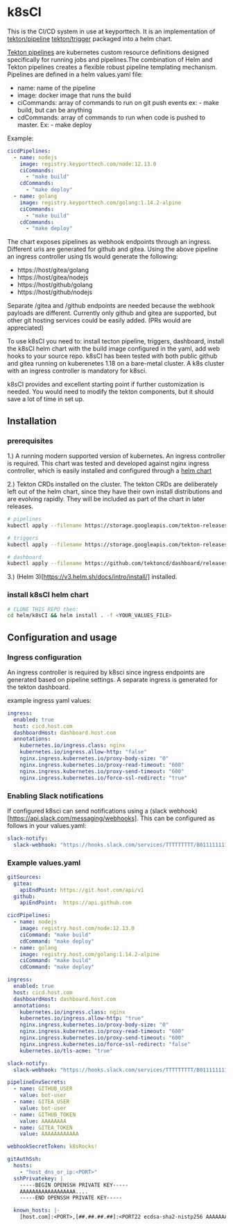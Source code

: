 # k8sCI

This is the CI/CD system in use at keyporttech. It is an implementation of [tekton/pipeline](https://github.com/tektoncd/pipeline) [tekton/trigger](https://github.com/tektoncd/triggers) packaged into a helm chart.

[Tekton pipelines](https://github.com/tektoncd/pipeline) are kubernetes custom resource definitions designed specifically for running jobs and pipelines.The combination of Helm and Tekton pipelines creates a flexible robust pipeline templating mechanism. Pipelines are defined in a helm values.yaml file:
  * name: name of the pipeline
  * image: docker image that runs the build
  * ciCommands: array of commands to run on git push events ex: - make build, but can be anything
  * cdCommands: array of commands to run when code is pushed to master. Ex: - make deploy

Example:

```yaml
cicdPipelines:
  - name: nodejs
    image: registry.keyporttech.com/node:12.13.0
    ciCommands:
      - "make build"
    cdCommands:
      - "make deploy"
  - name: golang
    image: registry.keyporttech.com/golang:1.14.2-alpine
    ciCommands:
      - "make build"
    cdCommands:
      - "make deploy"
```

The chart exposes pipelines as webhook endpoints through an ingress. Different  uris are generated for github and gitea. Using the above pipeline an ingress controller using tls would generate the following:
  * https://host/gitea/golang
  * https://host/gitea/nodejs
  * https://host/github/golang
  * https://host/github/nodejs

Separate /gitea and /github endpoints are needed because the webhook payloads are different. Currently only github and gitea are supported, but other git hosting services could be easily added. (PRs would are appreciated)

To use k8sCI you need to: install tecton pipeline, triggers, dashboard, install the k8sCI helm chart with the build image configured in the yaml, add web hooks to your source repo. k8sCI has been tested with both public github and gitea running on kuberenetes 1.18 on a bare-metal cluster.
A k8s cluster with an ingress controller is mandatory for k8sci.

k8sCI provides and excellent starting point if further customization is needed. You would need to modify the tekton components, but it should save a lot of time in set up.


## Installation


### prerequisites

1.) A running modern supported version of kubernetes. An ingress controller is required. This chart was tested and developed against nginx ingress controller, which is easily installed and configured through a [helm chart](https://kubernetes.github.io/ingress-nginx/deploy/#using-helm)

2.) Tekton CRDs installed on the cluster. The tekton CRDs are deliberately left out of the helm chart, since they have their own install distributions and are evolving rapidly. They will be included as part of the chart in later releases.

```bash
# pipelines
kubectl apply --filename https://storage.googleapis.com/tekton-releases/pipeline/latest/release.yaml

# triggers
kubectl apply --filename https://storage.googleapis.com/tekton-releases/pipeline/latest/release.yaml

# dashboard
kubectl apply --filename https://github.com/tektoncd/dashboard/releases/download/v0.6.1/tekton-dashboard-release.yaml

```

3.) (Helm 3)[https://v3.helm.sh/docs/intro/install/] installed.

### install k8sCI helm chart

```bash
# CLONE THIS REPO then:
cd helm/k8sCI && helm install . -f <YOUR_VALUES_FILE>

```

## Configuration and usage

### Ingress configuration

An ingress controller is required by k8sci since ingress endpoints are generated based on pipeline settings. A separate ingress is generated for the tekton dashboard.

example ingress yaml values:

```yaml
ingress:
  enabled: true
  host: cicd.host.com
  dashboardHost: dashboard.host.com
  annotations:
    kubernetes.io/ingress.class: nginx
    kubernetes.io/ingress.allow-http: "false"
    nginx.ingress.kubernetes.io/proxy-body-size: "0"
    nginx.ingress.kubernetes.io/proxy-read-timeout: "600"
    nginx.ingress.kubernetes.io/proxy-send-timeout: "600"
    nginx.ingress.kubernetes.io/force-ssl-redirect: "true"
```


### Enabling Slack notifications

If configured k8sci can send notifications using a (slack webhook)[https://api.slack.com/messaging/webhooks]. This can be configured as follows in your values.yaml:

```yaml
slack-notify:
  slack-webhook: "https://hooks.slack.com/services/TTTTTTTTT/B011111111111111111111111111111111"
```

### Example values.yaml

```yaml
gitSources:
  gitea:
    apiEndPoint: https://git.host.com/api/v1
  github:
    apiEndPoint:  https://api.github.com

cicdPipelines:
  - name: nodejs
    image: registry.host.com/node:12.13.0
    ciCommand: "make build"
    cdCommand: "make deploy"
  - name: golang
    image: registry.host.com/golang:1.14.2-alpine
    ciCommand: "make build"
    cdCommand: "make deploy"

ingress:
  enabled: true
  host: cicd.host.com
  dashboardHost: dashboard.host.com
  annotations:
    kubernetes.io/ingress.class: nginx
    kubernetes.io/ingress.allow-http: "true"
    nginx.ingress.kubernetes.io/proxy-body-size: "0"
    nginx.ingress.kubernetes.io/proxy-read-timeout: "600"
    nginx.ingress.kubernetes.io/proxy-send-timeout: "600"
    nginx.ingress.kubernetes.io/force-ssl-redirect: "false"
    kubernetes.io/tls-acme: "true"

slack-notify:
  slack-webhook: "https://hooks.slack.com/services/TTTTTTTTT/B011111111111111111111111111111111"

pipelineEnvSecrets:
  - name: GITHUB_USER
    value: bot-user
  - name: GITEA_USER
    value: bot-user
  - name: GITHUB_TOKEN
    value: AAAAAAAA
  - name: GITEA_TOKEN
    value: AAAAAAAAAAAA

webhookSecretToken: k8sRocks!

gitAuthSsh:
  hosts:
    - "host_dns_or_ip:<PORT>"
  sshPrivatekey: |
    -----BEGIN OPENSSH PRIVATE KEY-----
    AAAAAAAAAAAAAAAAAA....
    -----END OPENSSH PRIVATE KEY-----

  known_hosts: |-
    [host.com]:<PORT>,[##.##.##.##]:<PORT22 ecdsa-sha2-nistp256 AAAAAAAAAAAAAAAAAAAAAAAAAAAAAAAAAAAAAAAAAAAAAAAAAAAAAAAAAAAAAAAAAAAAAAAAAAAAAAAAAAAAAAAAAAAAAAAAAAAAAAAAAAAAAAAAAAAAAAAAAAA...=
```
